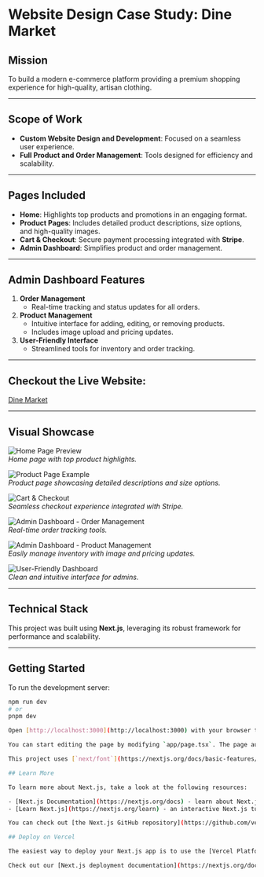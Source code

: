 # Website Design Case Study: Dine Market

## Mission
To build a modern e-commerce platform providing a premium shopping experience for high-quality, artisan clothing.

---

## Scope of Work
- **Custom Website Design and Development**: Focused on a seamless user experience.
- **Full Product and Order Management**: Tools designed for efficiency and scalability.

---

## Pages Included
- **Home**: Highlights top products and promotions in an engaging format.  
- **Product Pages**: Includes detailed product descriptions, size options, and high-quality images.  
- **Cart & Checkout**: Secure payment processing integrated with **Stripe**.  
- **Admin Dashboard**: Simplifies product and order management.

---

## Admin Dashboard Features
1. **Order Management**  
   - Real-time tracking and status updates for all orders.  
2. **Product Management**  
   - Intuitive interface for adding, editing, or removing products.  
   - Includes image upload and pricing updates.  
3. **User-Friendly Interface**  
   - Streamlined tools for inventory and order tracking.

---

## Checkout the Live Website:
[Dine Market](https://dinemarket-eta.vercel.app/)

---

## Visual Showcase

![Home Page Preview](https://github.com/user-attachments/assets/ba34df1f-0c5d-4d9b-b749-42586b0769a5)  
*Home page with top product highlights.*

![Product Page Example](https://github.com/user-attachments/assets/ce7a59c6-3b11-4c7a-975a-f3d0dbd30ab2)  
*Product page showcasing detailed descriptions and size options.*

![Cart & Checkout](https://github.com/user-attachments/assets/ce9ec4c7-4969-44f8-9e36-c1be066704bd)  
*Seamless checkout experience integrated with Stripe.*

![Admin Dashboard - Order Management](https://github.com/user-attachments/assets/67cda8e6-5719-430a-96b5-049d20417dae)  
*Real-time order tracking tools.*

![Admin Dashboard - Product Management](https://github.com/user-attachments/assets/ab0fbedc-7dfb-41c1-a873-5c744f833bb2)  
*Easily manage inventory with image and pricing updates.*

![User-Friendly Dashboard](https://github.com/user-attachments/assets/32701500-d349-478a-a19c-eb8b5fffb508)  
*Clean and intuitive interface for admins.*

---

## Technical Stack
This project was built using **Next.js**, leveraging its robust framework for performance and scalability.

---

## Getting Started

To run the development server:

```bash
npm run dev
# or
pnpm dev

Open [http://localhost:3000](http://localhost:3000) with your browser to see the result.

You can start editing the page by modifying `app/page.tsx`. The page auto-updates as you edit the file.

This project uses [`next/font`](https://nextjs.org/docs/basic-features/font-optimization) to automatically optimize and load Inter, a custom Google Font.

## Learn More

To learn more about Next.js, take a look at the following resources:

- [Next.js Documentation](https://nextjs.org/docs) - learn about Next.js features and API.
- [Learn Next.js](https://nextjs.org/learn) - an interactive Next.js tutorial.

You can check out [the Next.js GitHub repository](https://github.com/vercel/next.js/) - your feedback and contributions are welcome!

## Deploy on Vercel

The easiest way to deploy your Next.js app is to use the [Vercel Platform](https://vercel.com/new?utm_medium=default-template&filter=next.js&utm_source=create-next-app&utm_campaign=create-next-app-readme) from the creators of Next.js.

Check out our [Next.js deployment documentation](https://nextjs.org/docs/deployment) for more details.
